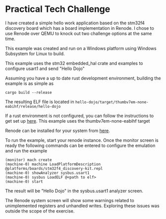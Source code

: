 # Practical Tech Challenge

I have created a simple hello work application based on the stm32f4 discovery board which has a board implementation in Renode.
I chose to use Renode over QEMU to knock out two challenge options at the same time.

This example was created and run on a Windows platform using Windows Subsystem for Linux to build.

This example uses the stm32 embedded_hal crate and examples to configure usart1 and send "Hello Dojo"

Assuming you have a up to date rust development environment, building the example is as simple as

`cargo build --release`

The resulting ELF file is located in `hello-dojo/target/thumbv7em-none-eabihf/release/hello-dojo`

If a rust environment is not configured, you can follow the instructions to get set up [here](https://docs.rust-embedded.org/book/intro/install.html). This example uses the thumbv7em-none-eabihf target

Renode can be installed for your system from [here](https://renode.io/#downloads).

To run the example, start your renode instance. Once the monitor screen is ready the following commands can be entered to configure the emulation and run the example
```
(monitor) mach create
(machine-0) machine LoadPlatformDescription @platforms/boards/stm32f4_discovery-kit.repl
(machine-0) showAnalyzer sysbus.usart1
(machine-0) sysbus LoadELF @<path to elf>
(machine-0) start
```
The result will be "Hello Dojo" in the sysbus.usart1 analyzer screen.

The Renode system screen will show some warnings related to unimplemented registers and unhandled writes. Exploring these issues was outside the scope of the exercise.
